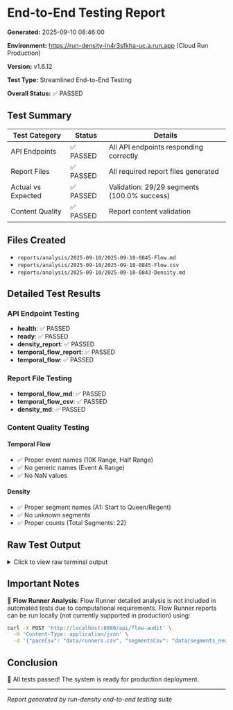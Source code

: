 # End-to-End Testing Report

**Generated:** 2025-09-10 08:46:00

**Environment:** https://run-density-ln4r3sfkha-uc.a.run.app (Cloud Run Production)

**Version:** v1.6.12

**Test Type:** Streamlined End-to-End Testing

**Overall Status:** ✅ PASSED

## Test Summary

| Test Category | Status | Details |
|---------------|--------|---------|
| API Endpoints | ✅ PASSED | All API endpoints responding correctly |
| Report Files | ✅ PASSED | All required report files generated |
| Actual vs Expected | ✅ PASSED | Validation: 29/29 segments (100.0% success) |
| Content Quality | ✅ PASSED | Report content validation |

## Files Created

- `reports/analysis/2025-09-10/2025-09-10-0845-Flow.md`
- `reports/analysis/2025-09-10/2025-09-10-0845-Flow.csv`
- `reports/analysis/2025-09-10/2025-09-10-0843-Density.md`

## Detailed Test Results

### API Endpoint Testing

- **health**: ✅ PASSED
- **ready**: ✅ PASSED
- **density_report**: ✅ PASSED
- **temporal_flow_report**: ✅ PASSED
- **temporal_flow**: ✅ PASSED

### Report File Testing

- **temporal_flow_md**: ✅ PASSED
- **temporal_flow_csv**: ✅ PASSED
- **density_md**: ✅ PASSED

### Content Quality Testing

#### Temporal Flow

- ✅ Proper event names (10K Range, Half Range)
- ✅ No generic names (Event A Range)
- ✅ No NaN values

#### Density

- ✅ Proper segment names (A1: Start to Queen/Regent)
- ✅ No unknown segments
- ✅ Proper counts (Total Segments: 22)


## Raw Test Output

<details>
<summary>Click to view raw terminal output</summary>

```
=== STREAMLINED END-TO-END TESTING ===
Testing core API endpoints and report generation (Flow + Density only)

=== API ENDPOINT TESTING ===

1. Testing Health and Ready Endpoints...
   /health: 200 ✅
   /ready: 200 ✅

2. Testing Report Generation Endpoints...
   /api/density-report: 200 ✅
   /api/temporal-flow-report: 200 ✅
   /api/temporal-flow: 200 ✅

API Endpoint Testing: ✅ ALL PASSED

=== REPORT FILE TESTING ===

1. Temporal Flow MD files: ✅
2. Temporal Flow CSV files: ✅
3. Density Analysis MD files: ✅

Report File Testing: ✅ ALL PASSED

=== REPORT CONTENT QUALITY TESTING ===

1. Testing Temporal Flow Report Content...
   Proper event names (10K Range, Half Range): ✅
   No generic names (Event A Range): ✅
   No NaN values: ✅

2. Testing Density Analysis Report Content...
   Proper segment names (A1: Start to Queen/Regent): ✅
   No unknown segments: ✅
   Proper counts (Total Segments: 22): ✅ (Density analyzes physical course segments, while Flow analyzes runner pairs - hence different counts)

3. Testing Actual vs Expected Flow Results Validation...
   Validating Actual vs Expected Flow Results:
   ================================================================================
   ✅ MATCH A1, Start to Queen/Regent, Full vs Half, overtake, 0/0, 0/0, 0.0/0.0, 0.0/0.0
   ✅ MATCH A1, Start to Queen/Regent, Full vs 10K, overtake, 0/0, 0/0, 0.0/0.0, 0.0/0.0
   ✅ MATCH A1, Start to Queen/Regent, Half vs 10K, overtake, 0/0, 0/0, 0.0/0.0, 0.0/0.0
   ✅ MATCH A2, Queen/Regent to WSB mid-point, Full vs Half, overtake, 0/0, 0/0, 0.0/0.0, 0.0/0.0
   ✅ MATCH A2, Queen/Regent to WSB mid-point, Full vs 10K, overtake, 0/0, 0/0, 0.0/0.0, 0.0/0.0
   ✅ MATCH A2, Queen/Regent to WSB mid-point, Half vs 10K, overtake, 34/1, 34/1, 3.7/0.2, 3.7/0.2
   ✅ MATCH A3, WSB mid-point to Friel, Full vs Half, overtake, 0/0, 0/0, 0.0/0.0, 0.0/0.0
   ✅ MATCH A3, WSB mid-point to Friel, Full vs 10K, overtake, 0/0, 0/0, 0.0/0.0, 0.0/0.0
   ✅ MATCH A3, WSB mid-point to Friel, Half vs 10K, overtake, 128/13, 128/13, 14.0/2.1, 14.0/2.1
   ✅ MATCH B1, Friel to 10K Turn, Full vs 10K, overtake, 11/16, 11/16, 3.0/2.6, 3.0/2.6
   ✅ MATCH B2, 10K Turn to Friel, Full vs 10K, overtake, 81/56, 81/56, 22.0/9.1, 22.0/9.1
   ✅ NO OVERTAKING (as expected) B3, 10K Turn to Friel, Full vs 10K, none
   ✅ MATCH F1, Friel to Station Rd., Full vs Half, merge, 52/56, 52/56, 14.1/6.1, 14.1/6.1
   ✅ MATCH F1, Friel to Station Rd., Full vs 10K, merge, 171/122, 171/122, 46.5/19.7, 46.5/19.7
   ✅ MATCH F1, Friel to Station Rd., Half vs 10K, merge, 694/451, 694/451, 76.1/73.0, 76.1/73.0
   ✅ MATCH H1, Trail/Aberdeen to/from Station Rd, Full vs Half, counterflow, 203/431, 203/431, 55.2/47.3, 55.2/47.3
   ✅ MATCH H1, Trail/Aberdeen to/from Station Rd, Full vs 10K, counterflow, 119/87, 119/87, 32.3/14.1, 32.3/14.1
   ✅ MATCH H1, Trail/Aberdeen to/from Station Rd, Half vs 10K, counterflow, 11/10, 11/10, 1.2/1.6, 1.2/1.6
   ✅ MATCH I1, Station Rd to Bridge/Mill, Full vs Half, counterflow, 42/9, 42/9, 11.4/1.0, 11.4/1.0
   ✅ MATCH J1, Bridge/Mill to Half Turn (Outbound), Full vs Half, counterflow, 147/209, 147/209, 39.9/22.9, 39.9/22.9
   ✅ MATCH J4, Half Turn to Bridge/Mill, Full vs Half, counterflow, 130/170, 130/170, 35.3/18.6, 35.3/18.6
   ✅ MATCH J5, Half Turn to Bridge/Mill (Slow Half), Full vs Half, counterflow, 45/24, 45/24, 12.2/2.6, 12.2/2.6
   ✅ MATCH K1, Bridge/Mill to Station Rd, Full vs Half, counterflow, 180/244, 180/244, 48.9/26.8, 48.9/26.8
   ✅ MATCH L1, Trail/Aberdeen to/from Station Rd, Full vs Half, overtake, 0/0, 0/0, 0.0/0.0, 0.0/0.0
   ✅ MATCH L1, Trail/Aberdeen to/from Station Rd, Full vs 10K, overtake, 206/217, 206/217, 56.0/35.1, 56.0/35.1
   ✅ MATCH L1, Trail/Aberdeen to/from Station Rd, Half vs 10K, overtake, 11/10, 11/10, 1.2/1.6, 1.2/1.6
   ✅ MATCH M1, Trail/Aberdeen to Finish (Full to Loop), Full vs Half, overtake, 66/96, 66/96, 17.9/10.5, 17.9/10.5
   ✅ MATCH M1, Trail/Aberdeen to Finish (Full to Loop), Full vs 10K, overtake, 124/141, 124/141, 33.7/22.8, 33.7/22.8
   ✅ MATCH M1, Trail/Aberdeen to Finish (Full to Loop), Half vs 10K, overtake, 17/12, 17/12, 1.9/1.9, 1.9/1.9
   ================================================================================
   Overall Validation: ✅ ALL MATCH

Overall Report Quality: ✅ EXCELLENT

=== FINAL SUMMARY ===
Date: 2025-09-10-0852
Environment: https://run-density-ln4r3sfkha-uc.a.run.app (Cloud Run Production)
Version: v1.6.12
API Endpoints: ✅ PASSED
Report Files: ✅ PASSED
   Files Created:
   - reports/analysis/2025-09-10/2025-09-10-0845-Flow.md
   - reports/analysis/2025-09-10/2025-09-10-0845-Flow.csv
   - reports/analysis/2025-09-10/2025-09-10-0843-Density.md
Actual to Expected: ✅ PASSED (Validation: 29/29 segments, 100.0% success)
Content Quality: ✅ PASSED

🎉 STREAMLINED TESTS PASSED! Core system is ready!

📝 NOTE: Flow Runner detailed analysis is not included in automated tests due to computational requirements.
   Flow Runner reports can be run locally (not currently supported in production) using:
   curl -X POST 'http://localhost:8080/api/flow-audit' \
     -H 'Content-Type: application/json' \
     -d '{"paceCsv": "data/runners.csv", "segmentsCsv": "data/segments_new.csv", "startTimes": {"Full": 420, "10K": 440, "Half": 460}}'

=== STREAMLINED END-TO-END TESTING COMPLETE ===

```

</details>

## Important Notes

📝 **Flow Runner Analysis**: Flow Runner detailed analysis is not included in automated tests due to computational requirements. Flow Runner reports can be run locally (not currently supported in production) using:

```bash
curl -X POST 'http://localhost:8080/api/flow-audit' \
  -H 'Content-Type: application/json' \
  -d '{"paceCsv": "data/runners.csv", "segmentsCsv": "data/segments_new.csv", "startTimes": {"Full": 420, "10K": 440, "Half": 460}}'
```

## Conclusion

🎉 All tests passed! The system is ready for production deployment.

---
*Report generated by run-density end-to-end testing suite*
